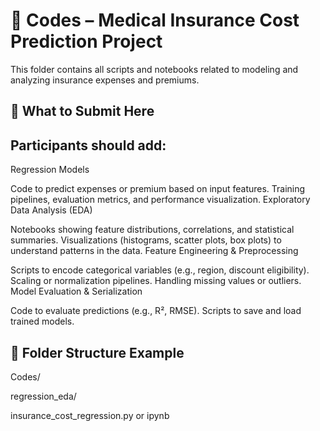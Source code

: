 # 🧮 Codes – Medical Insurance Cost Prediction Project

This folder contains all scripts and notebooks related to modeling and analyzing insurance expenses and premiums.

## 🧠 What to Submit Here

## Participants should add:

Regression Models

Code to predict expenses or premium based on input features.
Training pipelines, evaluation metrics, and performance visualization.
Exploratory Data Analysis (EDA)

Notebooks showing feature distributions, correlations, and statistical summaries.
Visualizations (histograms, scatter plots, box plots) to understand patterns in the data.
Feature Engineering & Preprocessing

Scripts to encode categorical variables (e.g., region, discount eligibility).
Scaling or normalization pipelines.
Handling missing values or outliers.
Model Evaluation & Serialization

Code to evaluate predictions (e.g., R², RMSE).
Scripts to save and load trained models.

## 📂 Folder Structure Example

Codes/

regression_eda/

insurance_cost_regression.py or ipynb
  

